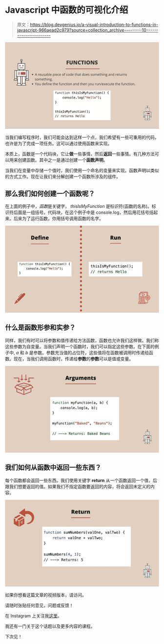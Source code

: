 # Javascript 中函数的可视化介绍

> 原文：<https://blog.devgenius.io/a-visual-introduction-to-functions-in-javascript-966aead2c979?source=collection_archive---------10----------------------->

![](img/2f2d027ea6d459a6f40373228a8c343b.png)

当我们编写程序时，我们可能会达到这样一个点，我们希望有一些可重用的代码，也许是为了完成一项任务。这可以通过使用函数来实现。

本质上，函数是一个代码块，它让**做**一些事情，然后**返回**一些事情。有几种方法可以用来创建函数。其中之一是通过创建一个**函数声明**。

当我们在变量中存储一个值时，我们使用一个命名的变量来实现。函数声明以类似的方式工作。现在让我们来分解创建一个函数所涉及的组件。

## 那么我们如何创建一个函数呢？

在上面的例子中，*函数*是关键字， *thisIsMyFunction* 是标识符(函数的名称)。标识符后面是一组括号。代码块，在这个例子中是 console.log，然后用花括号括起来。后来为了运行函数，你用括号调用函数的名字。

![](img/ce90c5c0667494be5905793cc5c54288.png)

## 什么是函数形参和实参？

同样，我们有时可以将参数和值传递给方法函数，函数也允许我们这样做。我们称这些参数为自变量。当我们声明一个函数时，我们可以指定这些参数。在下面的例子中, *a* 和 *b* 是参数。参数充当值的占位符，这些值将在函数被调用时传递给函数。现在，当我们调用函数时，传递给**参数**的**参数**可以是值或变量。

![](img/a05f5a13f43142ba20b71bda1ee0f864.png)

## 我们如何从函数中返回一些东西？

每个函数都会返回一些东西。我们使用关键字 **return** 从一个函数返回一个值，后跟我们想要返回的值。如果我们不指定函数要返回的内容，将会返回未定义的内容。

![](img/1872f0b839ebb02abfb414dcb42f1c98.png)

如果你想看这篇文章的视频版本，请访问。

请随时张贴任何意见，问题或反馈！

在 Instagram 上关注我[这里](https://www.instagram.com/codecup_dev/)。

我还有一门关于这个话题以及更多内容的课程。

下次见！
